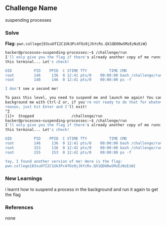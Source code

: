 ## Challenge Name
suspending processes

### Solve
**Flag:** `pwn.college{83suOfI2C1Uk3Pc4fOz0jJkYcRs.QX1QDO0wSMzEzNzEzW}`

```bash
hacker@processes~suspending-processes:~$ /challenge/run
I'll only give you the flag if there's already another copy of me running in 
this terminal... Let's check!

UID          PID    PPID  C STIME TTY          TIME CMD
root         146     136  0 12:41 pts/0    00:00:00 bash /challenge/run
root         148     146  0 12:41 pts/0    00:00:00 ps -f

I don't see a second me!

To pass this level, you need to suspend me and launch me again! You can 
background me with Ctrl-Z or, if you're not ready to do that for whatever 
reason, just hit Enter and I'll exit!
^Z
[1]+  Stopped                 /challenge/run
hacker@processes~suspending-processes:~$ /challenge/run
I'll only give you the flag if there's already another copy of me running in 
this terminal... Let's check!

UID          PID    PPID  C STIME TTY          TIME CMD
root         146     136  0 12:41 pts/0    00:00:00 bash /challenge/run
root         153     136  0 12:42 pts/0    00:00:00 bash /challenge/run
root         155     153  0 12:42 pts/0    00:00:00 ps -f

Yay, I found another version of me! Here is the flag:
pwn.college{83suOfI2C1Uk3Pc4fOz0jJkYcRs.QX1QDO0wSMzEzNzEzW}
```

### New Learnings
i learnt how to suspend a process in the background and run it again to get the flag

### References 
none
